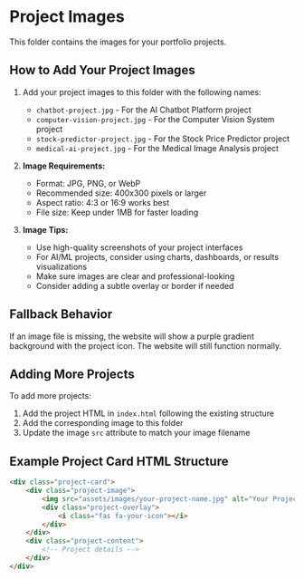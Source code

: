 # Project Images

This folder contains the images for your portfolio projects.

## How to Add Your Project Images

1. Add your project images to this folder with the following names:
   - `chatbot-project.jpg` - For the AI Chatbot Platform project
   - `computer-vision-project.jpg` - For the Computer Vision System project  
   - `stock-predictor-project.jpg` - For the Stock Price Predictor project
   - `medical-ai-project.jpg` - For the Medical Image Analysis project

2. **Image Requirements:**
   - Format: JPG, PNG, or WebP
   - Recommended size: 400x300 pixels or larger
   - Aspect ratio: 4:3 or 16:9 works best
   - File size: Keep under 1MB for faster loading

3. **Image Tips:**
   - Use high-quality screenshots of your project interfaces
   - For AI/ML projects, consider using charts, dashboards, or results visualizations
   - Make sure images are clear and professional-looking
   - Consider adding a subtle overlay or border if needed

## Fallback Behavior

If an image file is missing, the website will show a purple gradient background with the project icon. The website will still function normally.

## Adding More Projects

To add more projects:

1. Add the project HTML in `index.html` following the existing structure
2. Add the corresponding image to this folder
3. Update the image `src` attribute to match your image filename

## Example Project Card HTML Structure

```html
<div class="project-card">
    <div class="project-image">
        <img src="assets/images/your-project-name.jpg" alt="Your Project Name" class="project-img">
        <div class="project-overlay">
            <i class="fas fa-your-icon"></i>
        </div>
    </div>
    <div class="project-content">
        <!-- Project details -->
    </div>
</div>
``` 